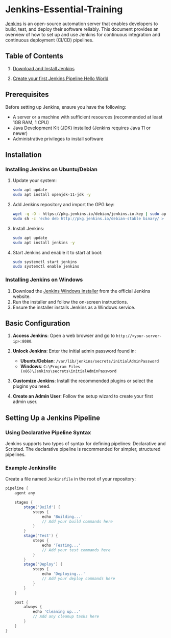 # Jenkins-Essential-Training

[Jenkins](https://www.jenkins.io/) is an open-source automation server that enables developers to build, test, and deploy their software reliably. This document provides an overview of how to set up and use Jenkins for continuous integration and continuous deployment (CI/CD) pipelines.
 
## Table of Contents
1. [Download and Install Jenkins](https://github.com/vprabhu1771/Jenkins-Essential-Training/tree/main/1%20-%20Download%20and%20Install%20Jenkins)

2. [Create your first Jenkins Pipeline Hello World]()


## Prerequisites

Before setting up Jenkins, ensure you have the following:

- A server or a machine with sufficient resources (recommended at least 1GB RAM, 1 CPU)
- Java Development Kit (JDK) installed (Jenkins requires Java 11 or newer)
- Administrative privileges to install software

## Installation

### Installing Jenkins on Ubuntu/Debian

1. Update your system:
    ```bash
    sudo apt update
    sudo apt install openjdk-11-jdk -y
    ```
2. Add Jenkins repository and import the GPG key:
    ```bash
    wget -q -O - https://pkg.jenkins.io/debian/jenkins.io.key | sudo apt-key add -
    sudo sh -c 'echo deb http://pkg.jenkins.io/debian-stable binary/ > /etc/apt/sources.list.d/jenkins.list'
    ```
3. Install Jenkins:
    ```bash
    sudo apt update
    sudo apt install jenkins -y
    ```

4. Start Jenkins and enable it to start at boot:
    ```bash
    sudo systemctl start jenkins
    sudo systemctl enable jenkins
    ```

### Installing Jenkins on Windows

1. Download the [Jenkins Windows installer](https://www.jenkins.io/download/) from the official Jenkins website.
2. Run the installer and follow the on-screen instructions.
3. Ensure the installer installs Jenkins as a Windows service.

## Basic Configuration

1. **Access Jenkins**: Open a web browser and go to `http://<your-server-ip>:8080`.

2. **Unlock Jenkins**: Enter the initial admin password found in:
   - **Ubuntu/Debian**: `/var/lib/jenkins/secrets/initialAdminPassword`
   - **Windows**: `C:\Program Files (x86)\Jenkins\secrets\initialAdminPassword`

3. **Customize Jenkins**: Install the recommended plugins or select the plugins you need.

4. **Create an Admin User**: Follow the setup wizard to create your first admin user.

## Setting Up a Jenkins Pipeline

### Using Declarative Pipeline Syntax

Jenkins supports two types of syntax for defining pipelines: Declarative and Scripted. The declarative pipeline is recommended for simpler, structured pipelines.

### Example Jenkinsfile

Create a file named `Jenkinsfile` in the root of your repository:

```groovy
pipeline {
    agent any

    stages {
        stage('Build') {
            steps {
                echo 'Building...'
                // Add your build commands here
            }
        }
        stage('Test') {
            steps {
                echo 'Testing...'
                // Add your test commands here
            }
        }
        stage('Deploy') {
            steps {
                echo 'Deploying...'
                // Add your deploy commands here
            }
        }
    }

    post {
        always {
            echo 'Cleaning up...'
            // Add any cleanup tasks here
        }
    }
}
```